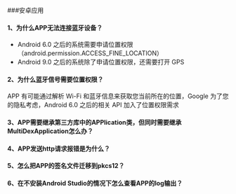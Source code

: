 ###安卓应用

#### 1、为什么APP无法连接蓝牙设备？

- Android 6.0 之后的系统需要申请位置权限（android.permission.ACCESS_FINE_LOCATION）
- Android 9.0 之后的系统除了申请位置权限，还需要打开 GPS

#### 2、为什么蓝牙信号需要位置权限？

APP 有可能通过解析 Wi-Fi 和蓝牙信息来获取您当前所在的位置，Google 为了您的隐私考虑，Android 6.0 之后的相关 API 加入了位置权限需求

#### 3、APP需要继承第三方库中的APPlication类，但同时需要继承MultiDexApplication怎么办？



#### 4、APP发送http请求报错是为什么？



#### 5、怎么把APP的签名文件迁移到pkcs12？



#### 6、在不安装Android Studio的情况下怎么查看APP的log输出？